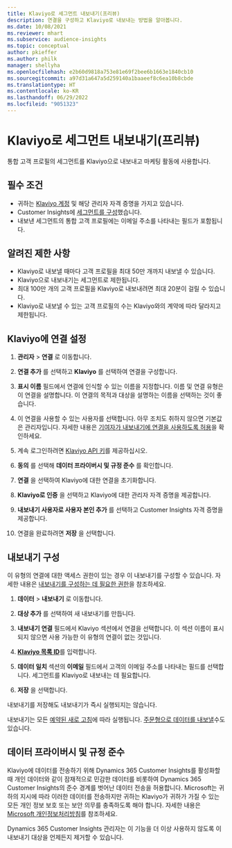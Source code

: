 ```yaml
---
title: Klaviyo로 세그먼트 내보내기(프리뷰)
description: 연결을 구성하고 Klaviyo로 내보내는 방법을 알아봅니다.
ms.date: 10/08/2021
ms.reviewer: mhart
ms.subservice: audience-insights
ms.topic: conceptual
author: pkieffer
ms.author: philk
manager: shellyha
ms.openlocfilehash: e2b60d9818a753e81e69f2bee6b1663e1840cb10
ms.sourcegitcommit: a97d31a647a5d259140a1baaeef8c6ea10b8cbde
ms.translationtype: HT
ms.contentlocale: ko-KR
ms.lasthandoff: 06/29/2022
ms.locfileid: "9051323"
---
```

# <a name="export-segments-to-klaviyo-preview"></a>Klaviyo로 세그먼트 내보내기(프리뷰)

통합 고객 프로필의 세그먼트를 Klaviyo으로 내보내고 마케팅 활동에 사용합니다.

## <a name="prerequisites"></a>필수 조건

-   귀하는 [Klaviyo 계정](https://www.klaviyo.com/) 및 해당 관리자 자격 증명을 가지고 있습니다.
-   Customer Insights에 [세그먼트를 구성](segments.md)했습니다.
-   내보낸 세그먼트의 통합 고객 프로필에는 이메일 주소를 나타내는 필드가 포함됩니다.

## <a name="known-limitations"></a>알려진 제한 사항

- Klaviyo로 내보낼 때마다 고객 프로필을 최대 50만 개까지 내보낼 수 있습니다.
- Klaviyo으로 내보내기는 세그먼트로 제한됩니다.
- 최대 100만 개의 고객 프로필을 Klaviyo로 내보내려면 최대 20분이 걸릴 수 있습니다. 
- Klaviyo로 내보낼 수 있는 고객 프로필의 수는 Klaviyo와의 계약에 따라 달라지고 제한됩니다.

## <a name="set-up-connection-to-klaviyo"></a>Klaviyo에 연결 설정

1. **관리자** > **연결** 로 이동합니다.

1. **연결 추가** 를 선택하고 **Klaviyo** 를 선택하여 연결을 구성합니다.

1. **표시 이름** 필드에서 연결에 인식할 수 있는 이름을 지정합니다. 이름 및 연결 유형은 이 연결을 설명합니다. 이 연결의 목적과 대상을 설명하는 이름을 선택하는 것이 좋습니다.

1. 이 연결을 사용할 수 있는 사용자를 선택합니다. 아무 조치도 취하지 않으면 기본값은 관리자입니다. 자세한 내용은 [기여자가 내보내기에 연결을 사용하도록 허용](connections.md#allow-contributors-to-use-a-connection-for-exports)을 확인하세요.

1. 계속 로그인하려면 [Klaviyo API 키](https://help.klaviyo.com/hc/articles/115005062267-How-to-Manage-Your-Account-s-API-Keys)를 제공하십시오. 

1. **동의** 를 선택해 **데이터 프라이버시 및 규정 준수** 를 확인합니다.

1. **연결** 을 선택하여 Klaviyo에 대한 연결을 초기화합니다.

1. **Klaviyo로 인증** 을 선택하고 Klaviyo에 대한 관리자 자격 증명을 제공합니다.

1. **내보내기 사용자로 사용자 본인 추가** 를 선택하고 Customer Insights 자격 증명을 제공합니다.

1. 연결을 완료하려면 **저장** 을 선택합니다.

## <a name="configure-an-export"></a>내보내기 구성

이 유형의 연결에 대한 액세스 권한이 있는 경우 이 내보내기를 구성할 수 있습니다. 자세한 내용은 [내보내기를 구성하는 데 필요한 권한](export-destinations.md#set-up-a-new-export)을 참조하세요.

1. **데이터** > **내보내기** 로 이동합니다.

1. **대상 추가** 를 선택하여 새 내보내기를 만듭니다.

1. **내보내기 연결** 필드에서 Klaviyo 섹션에서 연결을 선택합니다. 이 섹션 이름이 표시되지 않으면 사용 가능한 이 유형의 연결이 없는 것입니다.

1. [**Klaviyo 목록 ID**](https://help.klaviyo.com/hc/articles/115005078647-How-to-Find-a-List-ID)를 입력합니다.     

3. **데이터 일치** 섹션의 **이메일** 필드에서 고객의 이메일 주소를 나타내는 필드를 선택합니다. 세그먼트를 Klaviyo로 내보내는 데 필요합니다.

1. **저장** 을 선택합니다.

내보내기를 저장해도 내보내기가 즉시 실행되지는 않습니다.

내보내기는 모든 [예약된 새로 고침](system.md#schedule-tab)에 따라 실행됩니다. [주문형으로 데이터를 내보낼](export-destinations.md#run-exports-on-demand)수도 있습니다. 


## <a name="data-privacy-and-compliance"></a>데이터 프라이버시 및 규정 준수

Klaviyo에 데이터를 전송하기 위해 Dynamics 365 Customer Insights를 활성화할 때 개인 데이터와 같이 잠재적으로 민감한 데이터를 비롯하여 Dynamics 365 Customer Insights의 준수 경계를 벗어난 데이터 전송을 허용합니다. Microsoft는 귀하의 지시에 따라 이러한 데이터를 전송하지만 귀하는 Klaviyo가 귀하가 가질 수 있는 모든 개인 정보 보호 또는 보안 의무를 충족하도록 해야 합니다. 자세한 내용은 [Microsoft 개인정보처리방침](https://go.microsoft.com/fwlink/?linkid=396732)를 참조하세요.

Dynamics 365 Customer Insights 관리자는 이 기능을 더 이상 사용하지 않도록 이 내보내기 대상을 언제든지 제거할 수 있습니다.
